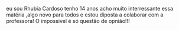 eu sou Rhubia Cardoso
tenho 14 anos 
acho muito interressante essa matéria ,algo novo para todos e estou diposta a colaborar com a professora!
O impossivel é só questão de opnião!!!

